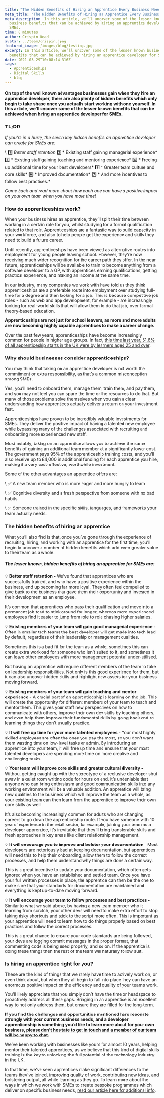 ```yaml
---
title: "The Hidden Benefits of Hiring an Apprentice Every Business Needs to Know "
meta_title: "The Hidden Benefits of Hiring an Apprentice Every Business Needs to Know "
meta_description: In this article, we’ll uncover some of the lesser known
  business benefits that can be achieved by hiring an apprentice developer for
  SMEs.
time: 8 minutes
author: Crispin Read
avatar: ../team/crispin.jpeg
featured_image: /images/blog/testing.jpg
excerpt: In this article, we’ll uncover some of the lesser known business
  benefits that can be achieved by hiring an apprentice developer for SMEs.
date: 2021-03-29T10:08:14.316Z
tags:
  - Apprenticeships
  - Digital Skills
  - blog
---
```

#### On top of the well known advantages businesses gain when they hire an apprentice developer, there are also plenty of hidden benefits which only begin to take shape once you actually start working with one yourself. In this article, we’ll uncover some of the lesser known benefits that can be achieved when hiring an apprentice developer for SMEs. 

### TL;DR

*If you’re in a hurry, the seven key hidden benefits an apprentice developer can create for SMEs are:*

\    1️⃣  *Better staff retention*
     2️⃣ * Existing staff gaining managerial experience*
     3️⃣ * Existing staff gaining teaching and mentoring experience*
     4️⃣ * Freeing up additional time for your best developers*
     5️⃣ * Greater team culture and core skills*
     6️⃣ * Improved documentation*
     7️⃣ * And more incentives to follow best practices.*

*Come back and read more about how each one can have a positive impact on your own team when you have more time!* 

### How do apprenticeships work?

When your business hires an apprentice, they’ll split their time between working in a certain role for you, whilst studying for a formal qualification related to that role. Apprenticeships are a fantastic way to build capacity in your workforce, and also to help people get the experience and skills they need to build a future career. 

Until recently, apprenticeships have been viewed as alternative routes into employment for young people leaving school. However, they’re now receiving much wider recognition for the career path they offer. In the near future, apprenticeships will be available to train to become anything from a software developer to a GP, with apprentices earning qualifications, getting practical experience, and making an income at the same time. 

In our industry, many companies we work with have told us they think apprenticeships are a preferable route into employment over studying full-time for a degree and then looking for a job. This is because competitive job roles - such as web and app development, for example - are increasingly looking for real-world skills that will allow them to do that job, over formal theory-based education. 

**Apprenticeships are not just for school leavers, as more and more adults are now becoming highly capable apprentices to make a career change.**

Over the past few years, apprenticeships have become increasingly common for people in higher age groups. In fact, [this time last year, 61.6% of all apprenticeship starts in the UK were by learners aged 25 and over](https://explore-education-statistics.service.gov.uk/find-statistics/apprenticeships-and-traineeships/2019-20).

### Why should businesses consider apprenticeships?

You may think that taking on an apprentice developer is not worth the commitment or extra responsibility, as that’s a common misconception among SMEs. 

Yes, you’ll need to onboard them, manage them, train them, and pay them, and you may not feel you can spare the time or the resources to do that. But many of those problems solve themselves when you gain a clear understanding how apprentices actually deliver a return on your investment fast. 

Apprenticeships have proven to be incredibly valuable investments for SMEs. They deliver the positive impact of having a talented new employee while bypassing many of the challenges associated with recruiting and onboarding more experienced new staff. 

Most notably, taking on an apprentice allows you to achieve the same benefits of gaining an additional team member at a significantly lower cost. The government pays 95% of the apprenticeship training costs, and you’ll also receive up to £4,000 in additional funding for each apprentice you hire, making it a very cost-effective, worthwhile investment.

Some of the other advantages an apprentice offers are: 

\    ✅  A new team member who is more eager and more hungry to learn

\    ✅  Cognitive diversity and a fresh perspective from someone with no bad habits 

\    ✅  Someone trained in the specific skills, languages, and frameworks your team actually needs.

### The hidden benefits of hiring an apprentice

What you’ll also find is that, once you’ve gone through the experience of recruiting, hiring, and working with an apprentice for the first time, you’ll begin to uncover a number of hidden benefits which add even greater value to their team as a whole. 

##### The lesser known, hidden benefits of hiring an apprentice for SMEs are:

💡  **Better staff retention -** We’ve found that apprentices who are successfully trained, and who have a positive experience within the business, end up becoming far more loyal. They often feel compelled to give back to the business that gave them their opportunity and invested in their development as an employee. 

It’s common that apprentices who pass their qualification and move into a permanent job tend to stick around for longer, whereas more experienced employees find it easier to jump from role to role chasing higher salaries.

💡  **Existing members of your team will gain good managerial experience -** Often in smaller tech teams the best developer will get made into tech lead by default, regardless of their leadership or management qualities. 

Sometimes this is a bad fit for the team as a whole, sometimes this can create extra workload for someone who isn’t suited to it, and sometimes it can leave other employees with more management potential under-utilised. 

But having an apprentice will require different members of the team to take on leadership responsibilities. Not only is this good experience for them, but it can also uncover hidden skills and highlight new assets for your business moving forward.

💡  **Existing members of your team will gain teaching and mentor experience -** A crucial part of an apprenticeship is learning on the job. This will create the opportunity for different members of your team to teach and mentor them. This gives your staff new perspectives on how to communicate with others, improve their own dev skills by teaching others, and even help them improve their fundamental skills by going back and re-learning things they don’t usually practice.

💡  **It will free up time for your more talented employees -** Your most highly skilled employees are often the ones you pay the most, so you don’t want them wasting time on low-level tasks or admin. By introducing an apprentice into your team, it will free up time and ensure that your most talented developers are spending more time on more creative and challenging tasks. 

💡  **Your team will improve core skills and greater cultural diversity -** Without getting caught up with the stereotype of a reclusive developer shut away in a quiet room writing code for hours on end, it’s undeniable that anyone who can bring enthusiasm and good communication skills into any working environment will be a valuable addition. An apprentice will bring new qualities to the business which will improve the team as a whole, as your existing team can then learn from the apprentice to improve their own core skills as well. 

It’s also becoming increasingly common for adults who are changing careers to go down the apprenticeship route. If you have someone with 10 years’ experience in the retail sector, for example, joining your team as a developer apprentice, it’s inevitable that they’ll bring transferable skills and fresh approaches in key areas like client relationship management. 

💡  **It will encourage you to improve and bolster your documentation -** Most developers are notoriously bad at keeping documentation, but apprentices will need this to help their onboarding, allow them to follow the correct processes, and help them understand why things are done a certain way. 

This is a great incentive to update your documentation, which often gets ignored when you have an established and settled team. Once you have your full written processes in place, the apprentice can then be the one to make sure that your standards for documentation are maintained and everything is kept up-to-date moving forward. 

💡  **It will encourage your team to follow processes and best practices -** Similar to what we said above, by having a new team member who is learning from scratch, your other devs will need to make extra effort to stop taking risky shortcuts and stick to the script more often. This is important as your apprentice will need to learn how to do things properly based on best practices and follow the correct processes.

This is a great chance to ensure your code standards are being followed, your devs are logging commit messages in the proper format, that commenting code is being used properly, and so on. If the apprentice is doing these things then the rest of the team will naturally follow suit. 

### Is hiring an apprentice right for you?

These are the kind of things that we rarely have time to actively work on, or even think about, but when they all begin to fall into place they can have an enormous positive impact on the efficiency and quality of your team’s work. 

You’ll likely appreciate that you simply don’t have the time or headspace to proactively address all these gaps. Bringing in an apprentice is an excellent way to not only address them, but ensure they are filled for the long-term.

**If you find the challenges and opportunities mentioned here resonate strongly with your current business needs, and a developer apprenticeship is something you’d like to learn more about for your own business, [please don’t hesitate to get in touch and a member of our team will be happy to chat](https://thecodersguild.org.uk/contact-us/).** 

We’ve been working with businesses like yours for almost 10 years, helping mentor their talented apprentices, as we believe that this kind of digital skills training is the key to unlocking the full potential of the technology industry in the UK. 

In that time, we’ve seen apprentices make significant differences to the teams they’ve joined, improving quality of work, contributing new ideas, and bolstering output, all while learning as they go. To learn more about the ways in which we work with SMEs to create bespoke programmes which deliver on specific business needs, [read our article here for additional info](https://thecodersguild.org.uk/blog/hiring-developer-apprentice-sme-thrive-2021/).